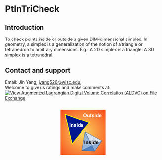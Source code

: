 # PtInTriCheck 

## Introduction
To check points inside or outside a given DIM-dimensional simplex.
In geometry, a simplex is a generalization of the notion of a triangle or tetrahedron to arbitrary dimensions. 
E.g.: A 2D simplex is a triangle. A 3D simplex is a tetrahedral.
  
  
## Contact and support
Email:  Jin Yang, jyang526@wisc.edu;  
Welcome to give us ratings and make comments at: [![View Augmented Lagrangian Digital Volume Correlation (ALDVC) on File Exchange](https://www.mathworks.com/matlabcentral/images/matlab-file-exchange.svg)](https://www.mathworks.com/matlabcentral/fileexchange/77019-augmented-lagrangian-digital-volume-correlation-aldvc)


##

 
<p align="center">
  <img width="146" height="146" src="https://github.com/jyang526843/PtInTriCheck/blob/master/fig_funPtInTriCheck.png">
</p>



